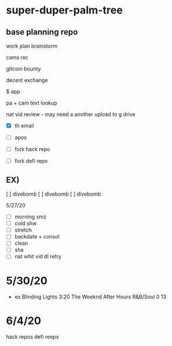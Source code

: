 # super-duper-palm-tree
## base planning repo

work plan brainstorm

cams rec

gitcoin bounty

decent exchange

$ app

pa + cam text lookup

nat vid review - may need a another upload to g drive

- [x] th email
- [ ] apos

- [ ] fork hack repo
- [ ] fork defi repo

## EX)

[ ] divebomb
[ ] divebomb
[ ] divebomb


5/27/20

- [ ] morning smz
- [ ] cold shw
- [ ] stretch
- [ ] backdate + consol
- [ ] clean
- [ ] sha
- [ ] nat whit vid dl retry

# 5/30/20
- ex
Blinding Lights	3:20	The Weeknd	After Hours	R&B/Soul	0	13

# 6/4/20
hack repos
defi reeps
